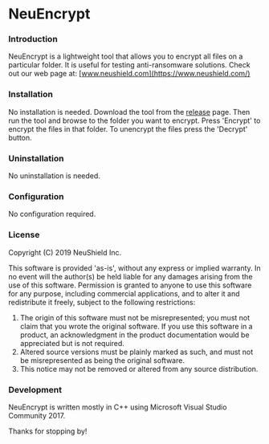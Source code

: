 # NeuEncrypt
### Introduction
NeuEncrypt is a lightweight tool that allows you to encrypt all files on a particular folder.  It is useful for testing anti-ransomware solutions.  Check out our web page at: [www.neushield.com](https://www.neushield.com/)

### Installation

No installation is needed.  Download the tool from the [release](https://github.com/elishacloud/NeuEncrypt/releases) page.  Then run the tool and browse to the folder you want to encrypt.  Press 'Encrypt' to encrypt the files in that folder.  To unencrypt the files press the 'Decrypt' button.

### Uninstallation

No uninstallation is needed.

### Configuration

No configuration required.

### License
Copyright (C) 2019 NeuShield Inc.

This software is provided 'as-is', without any express or implied warranty. In no event will the author(s) be held liable for any damages arising from the use of this software. Permission is granted to anyone to use this software for any purpose, including commercial applications, and to alter it and redistribute it freely, subject to the following restrictions:

1. The origin of this software must not be misrepresented; you must not claim that you wrote the original software. If you use this software in a product, an acknowledgment in the product documentation would be appreciated but is not required.
2. Altered source versions must be plainly marked as such, and must not be misrepresented as being the original software.
3. This notice may not be removed or altered from any source distribution.


### Development
NeuEncrypt is written mostly in C++ using Microsoft Visual Studio Community 2017.

Thanks for stopping by!

